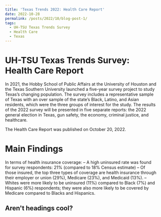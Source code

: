 ```yaml
---
title: 'Texas Trends 2022: Health Care Report'
date: 2022-10-28
permalink: /posts/2022/10/blog-post-1/
tags:
  - UH-TSU Texas Trends Survey
  - Health Care
  - Texas
---
```

UH-TSU Texas Trends Survey: Health Care Report
======

In 2021, the Hobby School of Public Affairs at the University of Houston and the Texas Southern University launched a five-year survey project to study Texas’s changing population. The survey includes a representative sample of Texas with an over sample of the state’s Black, Latino, and Asian residents, which were the three groups of interest for the study. The results of the 2022 survey will be presented in five separate reports: the 2022 general election in Texas, gun safety, the economy, criminal justice, and healthcare.

The Health Care Report was published on October 20, 2022. 

Main Findings
======

In terms of health insurance coverage:
– A high uninsured rate was found for survey respondents: 21% (compared to 18% Census estimate)
– Of those insured, the top three types of coverage are health insurance through their employer or union (29%), Medicare (23%), and Medicaid (13%).
– Whites were more likely to be uninsured (11%) compared to Black (7%) and Hispanic (6%) respondents; they were also more likely to be covered by Medicare compared to Blacks and Hispanics.

Aren't headings cool?
------
